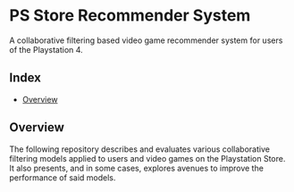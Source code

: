 # PS Store Recommender System

A collaborative filtering based video game recommender system for users of the Playstation 4.


## Index
* [Overview](#Overview)


## Overview

The following repository describes and evaluates various collaborative filtering models applied to users and video games on the Playstation Store. It also presents, and in some cases, explores avenues to improve the performance of said models.
